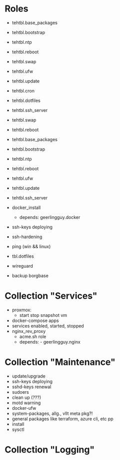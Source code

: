# Roles

- tehtbl.base_packages
- tehtbl.bootstrap
- tehtbl.ntp
- tehtbl.reboot
- tehtbl.swap
- tehtbl.ufw
- tehtbl.update
- tehtbl.cron
- tehtbl.dotfiles
- tehtbl.ssh_server
- tehtbl.swap
- tehtbl.reboot

- tehtbl.base_packages
- tehtbl.bootstrap
- tehtbl.ntp
- tehtbl.reboot
- tehtbl.ufw
- tehtbl.update
- tehtbl.ssh_server

- docker_install
  - depends: geerlingguy.docker

- ssh-keys deploying
- ssh-hardening
- ping (win && linux)
- tbl.dotfiles

- wireguard
- backup borgbase

# Collection "Services"

- proxmox:
  - start stop snapshot vm
- docker-compose apps
- services enabled, started, stopped
- nginx_rev_proxy
  - acme.sh role
  - depends: - geerlingguy.nginx

# Collection "Maintenance"

- update/upgrade
- ssh-keys deploying
- sshd-keys renewal
- sudoers
- clean up (???)
- motd warning
- docker-ufw
- system-packages, allg., vllt meta pkg?!
- general packages like terraform, azure cli, etc pp
- install
- sysctl

# Collection "Logging"
